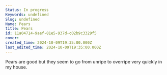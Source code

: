 ```yaml
---
Status: In progress
Keywords: undefined
Slug: undefined
Name: Pears
title: Pears
id: 11a04714-9aef-81e5-937d-c02b9c3329f5
cover: 
created_time: 2024-10-09T19:35:00.000Z
last_edited_time: 2024-10-09T19:35:00.000Z
---
```




Pears are good but they seem to go from unripe to overripe very quickly in my house.

